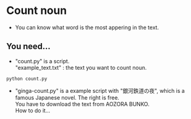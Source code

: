 
# Count noun

- You can know what word is the most appering in the text.

## You need...
- "count.py" is a script.  
"example_text.txt" : the text you want to count noun.  
```
python count.py
```

- "ginga-count.py" is a example script with "銀河鉄道の夜", which is a famous Japanese novel.
The right is free.  
You have to download the text from AOZORA BUNKO.  
How to do it...  
```

```
